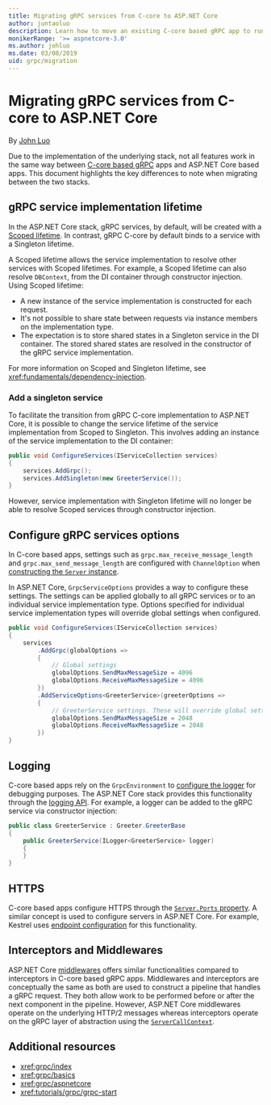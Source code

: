 ```yaml
---
title: Migrating gRPC services from C-core to ASP.NET Core
author: juntaoluo
description: Learn how to move an existing C-core based gRPC app to run on top of ASP.NET Core stack.
monikerRange: '>= aspnetcore-3.0'
ms.author: johluo
ms.date: 03/08/2019
uid: grpc/migration
---
```

# Migrating gRPC services from C-core to ASP.NET Core

By [John Luo](https://github.com/juntaoluo)

Due to the implementation of the underlying stack, not all features work in the same way between [C-core based gRPC](https://grpc.io/blog/grpc-stacks) apps and ASP.NET Core based apps. This document highlights the key differences to note when migrating between the two stacks.

## gRPC service implementation lifetime

In the ASP.NET Core stack, gRPC services, by default, will be created with a [Scoped lifetime](xref:fundamentals/dependency-injection). In contrast, gRPC C-core by default binds to a service with a Singleton lifetime.

A Scoped lifetime allows the service implementation to resolve other services with Scoped lifetimes. For example, a Scoped lifetime can also resolve `DBContext`, from the DI container through constructor injection. Using Scoped lifetime:

* A new instance of the service implementation is constructed for each request.
* It's not possible to share state between requests via instance members on the implementation type.
* The expectation is to store shared states in a Singleton service in the DI container. The stored shared states are resolved in the constructor of the gRPC service implementation. 

For more information on Scoped and Singleton lifetime, see <xref:fundamentals/dependency-injection>.

### Add a singleton service

To facilitate the transition from gRPC C-core implementation to ASP.NET Core, it is possible to change the service lifetime of the service implementation from Scoped to Singleton. This involves adding an instance of the service implementation to the DI container:

```csharp
public void ConfigureServices(IServiceCollection services)
{
    services.AddGrpc();
    services.AddSingleton(new GreeterService());
}
```

However, service implementation with Singleton lifetime will no longer be able to resolve Scoped services through constructor injection.

## Configure gRPC services options

In C-core based apps, settings such as `grpc.max_receive_message_length` and `grpc.max_send_message_length` are configured with `ChannelOption` when [constructing the `Server` instance](https://grpc.io/grpc/csharp/api/Grpc.Core.Server.html#Grpc_Core_Server__ctor_System_Collections_Generic_IEnumerable_Grpc_Core_ChannelOption__).

In ASP.NET Core, `GrpcServiceOptions` provides a way to configure these settings. The settings can be applied globally to all gRPC services or to an individual service implementation type. Options specified for individual service implementation types will override global settings when configured.

```csharp
public void ConfigureServices(IServiceCollection services)
{
    services
        .AddGrpc(globalOptions =>
        {
            // Global settings
            globalOptions.SendMaxMessageSize = 4096
            globalOptions.ReceiveMaxMessageSize = 4096
        })
        .AddServiceOptions<GreeterService>(greeterOptions =>
        {
            // GreeterService settings. These will override global settings
            globalOptions.SendMaxMessageSize = 2048
            globalOptions.ReceiveMaxMessageSize = 2048
        })
}
```

## Logging

C-core based apps rely on the `GrpcEnvironment` to [configure the logger](https://grpc.io/grpc/csharp/api/Grpc.Core.GrpcEnvironment.html?q=size#Grpc_Core_GrpcEnvironment_SetLogger_Grpc_Core_Logging_ILogger_) for debugging purposes. The ASP.NET Core stack provides this functionality through the [logging API](xref:fundamentals/logging/index). For example, a logger can be added to the gRPC service via constructor injection:

```csharp
public class GreeterService : Greeter.GreeterBase
{
    public GreeterService(ILogger<GreeterService> logger)
    {
    }
}
```

## HTTPS

C-core based apps configure HTTPS through the [`Server.Ports` property](https://grpc.io/grpc/csharp/api/Grpc.Core.Server.html#Grpc_Core_Server_Ports). A similar concept is used to configure servers in ASP.NET Core. For example, Kestrel uses [endpoint configuration](xref:fundamentals/servers/kestrel#endpoint-configuration) for this functionality.

## Interceptors and Middlewares

ASP.NET Core [middlewares](xref:fundamentals/middleware/index) offers similar functionalities compared to interceptors in C-core based gRPC apps. Middlewares and interceptors are conceptually the same as both are used to construct a pipeline that handles a gRPC request. They both allow work to be performed before or after the next component in the pipeline. However, ASP.NET Core middlewares operate on the underlying HTTP/2 messages whereas interceptors operate on the gRPC layer of abstraction using the [`ServerCallContext`](https://grpc.io/grpc/csharp/api/Grpc.Core.ServerCallContext.html).

## Additional resources

* <xref:grpc/index>
* <xref:grpc/basics>
* <xref:grpc/aspnetcore>
* <xref:tutorials/grpc/grpc-start>
